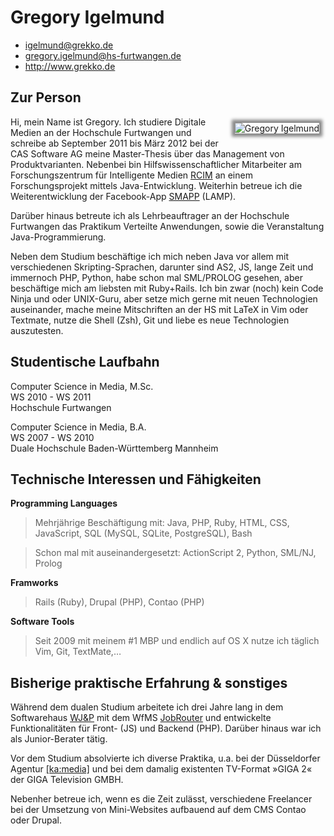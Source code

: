 # Gregory Igelmund

 * <igelmund@grekko.de>
 * <gregory.igelmund@hs-furtwangen.de>
 * <http://www.grekko.de>

## Zur Person 

<img style="float: right; margin: 10px; -moz-box-shadow: 0 0 5px 5px #888; -webkit-box-shadow: 0 0 5px 5px#888; box-shadow: 0 0 5px 5px #888;" src="http://grekko.de/greg-cv.jpg" alt="Gregory Igelmund"
title="Das bin ich" />

Hi, mein Name ist Gregory. Ich studiere Digitale Medien an der
Hochschule Furtwangen und schreibe ab September 2011 bis März 2012 bei
der CAS Software AG meine Master-Thesis über das Management von
Produktvarianten. Nebenbei bin Hilfswissenschaftlicher Mitarbeiter am
Forschungszentrum für Intelligente Medien
<a href="http://im.dm.hs-furtwangen.de" alt="RCIM" title="Research 
Center for Intelligent Media">RCIM</a>
an einem Forschungsprojekt mittels Java-Entwicklung. Weiterhin betreue
ich die Weiterentwicklung der Facebook-App
<a href="http://apps.facebook.com/smapp_de" alt="SMAPP" title="Social Music Application">SMAPP</a> (LAMP).

Darüber hinaus betreute ich als Lehrbeauftrager an der Hochschule Furtwangen
das Praktikum Verteilte Anwendungen, sowie die Veranstaltung Java-Programmierung.

Neben dem Studium beschäftige ich mich neben Java vor allem  mit verschiedenen
Skripting-Sprachen, darunter sind AS2, JS, lange Zeit und immernoch PHP, Python,
habe schon mal SML/PROLOG gesehen, aber beschäftige mich am liebsten mit
Ruby+Rails. Ich bin zwar (noch) kein Code Ninja und oder UNIX-Guru, aber setze
mich gerne mit neuen Technologien auseinander, mache meine Mitschriften
an der HS mit LaTeX in Vim oder Textmate, nutze die Shell (Zsh), Git und
liebe es neue Technologien auszutesten.

## Studentische Laufbahn

Computer Science in Media, M.Sc.  
WS 2010 - WS 2011  
Hochschule Furtwangen  

Computer Science in Media, B.A.  
WS 2007 - WS 2010  
Duale Hochschule Baden-Württemberg Mannheim  


## Technische Interessen und Fähigkeiten

**Programming Languages**

 > Mehrjährige Beschäftigung mit:  Java, PHP, Ruby, HTML, CSS, JavaScript, SQL (MySQL, SQLite, PostgreSQL), Bash

 > Schon mal mit auseinandergesetzt: ActionScript 2, Python, SML/NJ, Prolog


**Framworks**

 > Rails (Ruby), Drupal (PHP), Contao (PHP)


**Software Tools**

 > Seit 2009 mit meinem #1 MBP und endlich auf OS X nutze ich täglich Vim, Git, TextMate,…


## Bisherige praktische Erfahrung &amp; sonstiges

Während dem dualen Studium arbeitete ich drei Jahre lang in dem
Softwarehaus <a href="http://www.wjp.de" title="Weber, Jäck &amp; Partner">
WJ&amp;P</a> mit dem WfMS <a href="http://www.jobrouter.de"
title="JobRouter">JobRouter</a> und entwickelte
Funktionalitäten für Front- (JS) und Backend (PHP). Darüber hinaus war
ich als Junior-Berater tätig.

Vor dem Studium absolvierte ich diverse Praktika, u.a. bei der
Düsseldorfer Agentur <a href="http://www.kamedia.de/" alt="ka:media"
title="ka:media">[ka:media]</a> und bei dem damalig existenten
TV-Format »GIGA 2« der GIGA Television GMBH.

Nebenher betreue ich, wenn es die Zeit zulässt, verschiedene Freelancer
bei der Umsetzung von Mini-Websites aufbauend auf dem CMS Contao oder
Drupal.
